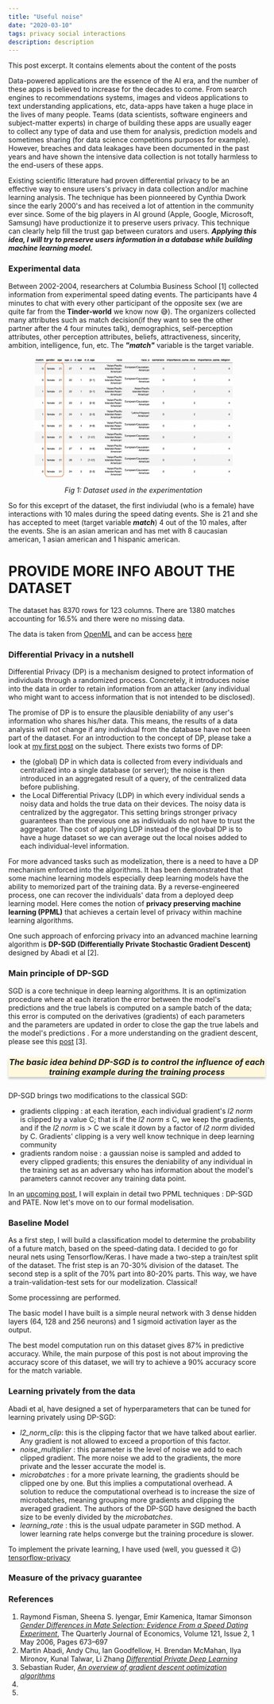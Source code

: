 ```yaml
---
title: "Useful noise"
date: "2020-03-10"
tags: privacy social interactions
description: description
---
```


<style type="text/css">
.card {
  width: 37em;
  margin: 0 auto; /* Added */
  float: none; /* Added */
  margin-bottom: 10px; /* Added */
  text-align: center;
  background-color: #FFF8DC;
  /* Add shadows to create the "card" effect */
  box-shadow: 0 4px 4px 0 rgba(0, 0, 0, 0.2);
  transition: 0.3s;
}

/* On mouse-over, add a deeper shadow */
.card:hover {
  box-shadow: 0 8px 8px 0 rgba(0, 0, 0, 0.2);
}

/* Add some padding inside the card container */
.container {
  padding: -0.5px 5px;
}

@media screen and (max-width: 900px) {
  .card {
    width: 30em;
  }
}

</style>

This post excerpt. It contains elements about the content of the posts

Data-powered applications are the essence of the AI era, and the number of these apps is believed to increase for the decades to come. From search engines to recommendations systems, images and videos applications to text understanding applications, etc, data-apps have taken a huge place in the lives of many people. Teams (data scientists, software engineers and subject-matter experts) in charge of building these apps are usually eager to collect any type of data and use them for analysis, prediction models and sometimes sharing (for data science competitions purposes for example). However, breaches and data leakages have been documented in the past years and have shown the intensive data collection is not totally harmless to the end-users of these apps.

Existing scientific litterature had proven differential privacy to be an effective way to ensure users's privacy in data collection and/or machine learning analysis. The technique has been pionneered by Cynthia Dwork since the early 2000's and has received a lot of attention in the community ever since. Some of the big players in AI ground (Apple, Google, Microsoft, Samsung) have productionize it to preserve users privacy. This technique can clearly help fill the trust gap between curators and users. **_Applying this idea, I will try to preserve users information in a database while building machine learning model._**

### Experimental data

Between 2002-2004, researchers at Columbia Business School [1] collected information from experimental speed dating events. The participants have 4 minutes to chat with every other participant of the opposite sex (we are quite far from the **Tinder-world** we know now 😅). The organizers collected many attributes such as match decision(if they want to see the other partner after the 4 four minutes talk), demographics, self-perception attributes, other perception attributes, beliefs, attractiveness, sincerity, ambition, intelligence, fun, etc. The **_"match"_** variable is the target variable.

<p align="center">
<img class="image" src="./materials/figs/dataset.png" alt="dataset of the experimentation" width="400"/>
</p>

<center><i>Fig 1: Dataset used in the experimentation</i></center>

<p></p>

So for this exceprt of the dataset, the first indiviudal (who is a female) have interactions with 10 males during the speed dating events. She is 21 and she has accepted to meet (target variable ***match***) 4 out of the 10 males, after the events. She is an asian american and has met with 8 caucasian american, 1 asian american and 1 hispanic american.

# PROVIDE MORE INFO ABOUT THE DATASET

The dataset has 8370 rows for 123 columns. There are 1380 matches accounting for 16.5% and there were no missing data.

The data is taken from [OpenML](https://www.openml.org/) and can be access [here](https://www.openml.org/d/40536)

### Differential Privacy in a nutshell

Differential Privacy (DP) is a mechanism designed to protect information of individuals through a randomized process. Concretely, it introduces noise into the data in order to retain information from an attacker (any individual who might want to access information that is not intended to be disclosed).

The promise of DP is to ensure the plausible deniability of any user's information who shares his/her data. This means, the results of a data analysis will not change if any individual from the database have not been part of the dataset. For an introduction to the concept of DP, please take a look at [my first post](https://medium.com/@capgemini.invent.europe/differential-privacy-embedding-privacy-into-data-usage-f827f620f886) on the subject. There exists two forms of DP:

- the (global) DP in which data is collected from every individuals and centralized into a single database (or server); the noise is then introduced in an aggregated result of a query, of the centralized data before publishing.
- the Local Differential Privacy (LDP) in which every individual sends a noisy data and holds the true data on their devices. The noisy data is centralized by the aggregator. This setting brings stronger privacy guarantees than the previous one as individuals do not have to trust the aggregator. The cost of applying LDP instead of the glovbal DP is to have a huge dataset so we can average out the local noises added to each individual-level information.

For more advanced tasks such as modelization, there is a need to have a DP mechanism enforced into the algorithms. It has been demonstrated that some machine learning models especially deep learning models have the ability to memorized part of the training data. By a reverse-engineered process, one can recover the individuals' data from a deployed deep learning model. Here comes the notion of **privacy preserving machine learning (PPML)** that achieves a certain level of privacy within machine learning algorithms.

One such approach of enforcing privacy into an advanced machine learning algorithm is **DP-SGD (Differentially Private Stochastic Gradient Descent)** designed by Abadi et al [2].

### Main principle of DP-SGD

SGD is a core technique in deep learning algorithms. It is an optimization procedure where at each iteration the error between the model's predictions and the true labels is computed on a sample batch of the data; this error is computed on the derivatives (gradients) of each parameters and the parameters are updated in order to close the gap the true labels and the model's predictions . For a more understanding on the gradient descent, please see this [post](https://ruder.io/optimizing-gradient-descent/) [3].

<div class="card">
  <div class="container">
    <h3>
    <i>
    The basic idea behind DP-SGD is to control the influence of 
    each training example during the training process
    </i>
    </h3>
  </div>
</div>
<h2></h2>
DP-SGD brings two modifications to the classical SGD:

- gradients clipping : at each iteration, each individual gradient's _l2 norm_ is clipped by a value C; that is if the _l2 norm_ &le; C, we keep the gradients, and if the _l2 norm_ is &gt; C we scale it down by a factor of _l2 norm_ divided by C. Gradients' clipping is a very well know technique in deep learning community
- gradients random noise : a gaussian noise is sampled and added to every clipped gradients; this ensures the deniability of any individual in the training set as an adversary who has information about the model's parameters cannot recover any training data point.

In an <a href="http://benocharlo.com/posts/patedp-sgd/" target="_blank">upcoming post</a>, I will explain in detail two PPML techniques : DP-SGD and PATE. Now let's move on to our formal modelisation.

### Baseline Model

As a first step, I will build a classification model to determine the probability of a future match, based on the speed-dating data. I decided to go for neural nets using Tensorflow/Keras. I have made a two-step a train/test split of the dataset. The frist step is an 70-30% division of the dataset. The second step is a split of the 70% part into 80-20% parts. This way, we have a train-validation-test sets for our modelization. Classical!

Some processinng are performed.

The basic model I have built is a simple neural network with 3 dense hidden layers (64, 128 and 256 neurons) and 1 sigmoid activation layer as the output.

The best model computation run on this dataset gives 87% in predictive accuracy. While, the main purpose of this post is not about improving the accuracy score of this dataset, we will try to achieve a 90% accuracy score for the match variable.

### Learning privately from the data

Abadi et al, have designed a set of hyperparameters that can be tuned for learning privately using DP-SGD:

- *l2\_norm\_clip*: this is the clipping factor that we have talked about earlier. Any gradient is not allowed to exceed a proportion of this factor.
- *noise\_multiplier* : this parameter is the level of noise we add to each clipped gradient. The more noise we add to the gradients, the more private and the lesser accurate the model is.
- *microbatches* : for a more private learning, the gradients should be clipped one by one. But this implies a computational overhead. A solution to reduce the computational overhead is to increase the size of microbatches, meaning grouping more gradients and clipping the averaged gradient. The authors of the DP-SGD have designed the bacth size to be evenly divided by the *microbatches*.
- *learning\_rate* : this is the usual udpate parameter in SGD method. A lower learning rate helps converge but the training procedure is slower.

To implement the private learning, I have used (well, you guessed it 😉) [tensorflow-privacy](https://github.com/tensorflow/privacy)

### Measure of the privacy guarantee

### References

1. Raymond Fisman, Sheena S. Iyengar, Emir Kamenica, Itamar Simonson [_Gender Differences in Mate Selection: Evidence From a Speed Dating Experiment_](https://doi.org/10.1162/qjec.2006.121.2.673), The Quarterly Journal of Economics, Volume 121, Issue 2, 1 May 2006, Pages 673–697
2. Martin Abadi, Andy Chu, Ian Goodfellow, H. Brendan McMahan, Ilya Mironov, Kunal Talwar, Li Zhang [_Differential Private Deep Learning_](https://arxiv.org/pdf/1607.00133.pdf)
3. Sebastian Ruder, [_An overview of gradient descent optimization algorithms_](https://ruder.io/optimizing-gradient-descent/)
4.
5.
